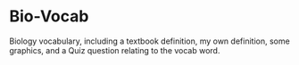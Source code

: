 # Bio-Vocab
Biology vocabulary, including a textbook definition, my own definition, some graphics, and a Quiz question relating to the vocab word.
